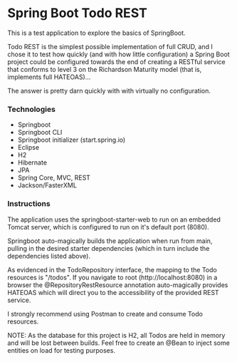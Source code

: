 # Spring Boot Todo REST
This is a test application to explore the basics of SpringBoot.  
  
Todo REST is the simplest possible implementation of full CRUD, and I chose it
to test how quickly (and with how little configuration) a Spring Boot project
could be configured towards the end of creating a RESTful service that conforms
to level 3 on the Richardson Maturity model (that is, implements full HATEOAS)...
  
  
The answer is pretty darn quickly with with virtually no configuration.  

### Technologies
* Springboot
* Springboot CLI
* Springboot initializer (start.spring.io)
* Eclipse
* H2
* Hibernate
* JPA
* Spring Core, MVC, REST
* Jackson/FasterXML

### Instructions
The application uses the springboot-starter-web to run on an embedded Tomcat server, 
which is configured to run on it's default port (8080).  
  
Springboot auto-magically builds the application when run from main, pulling in the 
desired starter dependencies (which in turn include the dependencies listed above).  
  
As evidenced in the TodoRepository interface, the mapping to the Todo resources is 
"/todos". If you navigate to root (http://localhost:8080) in a browser the
@RepositoryRestResource annotation auto-magically provides HATEOAS which will direct 
you to the accessibility of the provided REST service.  
  
I strongly recommend using Postman to create and consume Todo resources.  
  
NOTE: As the database for this project is H2, all Todos are held in memory and will be 
lost between builds. Feel free to create an @Bean to inject some entities on load for
testing purposes.
